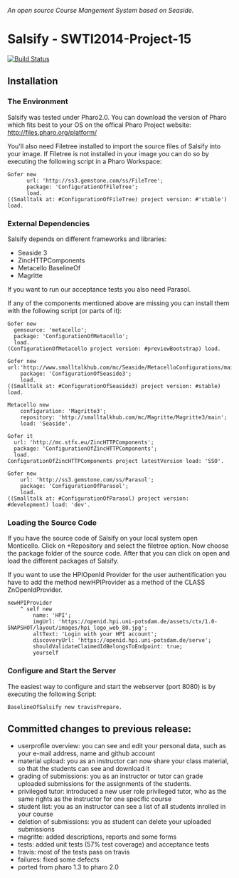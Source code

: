 *An open source Course Mangement System based on Seaside.*

# Salsify - SWTI2014-Project-15
[![Build Status](https://travis-ci.org/SWTI2014/SWTI2014-Project-15.svg)](https://travis-ci.org/SWTI2014/SWTI2014-Project-15)

## Installation
### The Environment

Salsify was tested under Pharo2.0. You can download the version of Pharo which fits best to your OS on the offical Pharo Project website:
http://files.pharo.org/platform/

You'll also need Filetree installed to import the source files of Salsify into your image.
If Filetree is not installed in your image you can do so by executing the following script in a Pharo Workspace:

```Smalltalk
Gofer new
      url: 'http://ss3.gemstone.com/ss/FileTree';
      package: 'ConfigurationOfFileTree';
      load.
((Smalltalk at: #ConfigurationOfFileTree) project version: #'stable') load.
```

### External Dependencies

Salsify depends on different frameworks and libraries:
- Seaside 3
- ZincHTTPComponents
- Metacello BaselineOf
- Magritte

If you want to run our acceptance tests you also need Parasol.

If any of the components mentioned above are missing you can install them with the following script (or parts of it):

```Smalltalk
Gofer new
  gemsource: 'metacello';
  package: 'ConfigurationOfMetacello';
  load.
(ConfigurationOfMetacello project version: #previewBootstrap) load.

Gofer new    url:'http://www.smalltalkhub.com/mc/Seaside/MetacelloConfigurations/main';
    package: 'ConfigurationOfSeaside3';
    load.
((Smalltalk at: #ConfigurationOfSeaside3) project version: #stable) load.

Metacello new
	configuration: 'Magritte3';
	repository: 'http://smalltalkhub.com/mc/Magritte/Magritte3/main';
	load: 'Seaside'. 

Gofer it
  url: 'http://mc.stfx.eu/ZincHTTPComponents';
  package: 'ConfigurationOfZincHTTPComponents';
  load.
ConfigurationOfZincHTTPComponents project latestVersion load: 'SSO'.
	
Gofer new
    url: 'http://ss3.gemstone.com/ss/Parasol';
    package: 'ConfigurationOfParasol';
    load.
((Smalltalk at: #ConfigurationOfParasol) project version: #development) load: 'dev'.
```

### Loading the Source Code

If you have the source code of Salsify on your local system open Monticello. Click on +Repository and select the filetree option.
Now choose the package folder of the source code.
After that you can click on open and load the different packages of Salsify.

If you want to use the HPIOpenId Provider for the user authentification you have to add the method newHPIProvider as a method of the CLASS ZnOpenIdProvider.

```Smalltalk
newHPIProvider
	^ self new
		name: 'HPI';
		imgUrl: 'https://openid.hpi.uni-potsdam.de/assets/ctx/1.0-SNAPSHOT/layout/images/hpi_logo_web_80.jpg';
		altText: 'Login with your HPI account';
		discoveryUrl: 'https://openid.hpi.uni-potsdam.de/serve';
		shouldValidateClaimedIdBelongsToEndpoint: true;
		yourself
``` 

### Configure and Start the Server

The easiest way to configure and start the webserver (port 8080) is by executing the following Script:

```Smalltalk
BaselineOfSalsify new travisPrepare.
```

## Committed changes to previous release:
- userprofile overview: you can see and edit your personal data, such as your e-mail address, name and github account
- material upload: you as an instructor can now share your class material, so that the students can see and download it
- grading of submissions: you as an instructor or tutor can grade uploaded submissions for the assignments of the students.
- privileged tutor: introduced a new user role privileged tutor, who as the same rights as the instructor for one specific course
- student list: you as an instructor can see a list of all students inrolled in your course
- deletion of submissions: you as student can delete your uploaded submissions
- magritte: added descriptions, reports and some forms
- tests: added unit tests (57% test coverage) and acceptance tests
- travis: most of the tests pass on travis
- failures: fixed some defects
- ported from pharo 1.3 to pharo 2.0

